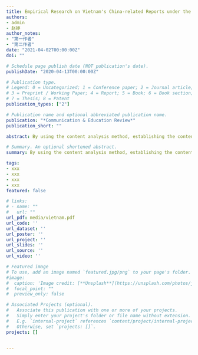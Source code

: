 ```yaml
---
title: Empirical Research on Vietnam's China-related Reports under the Background of the Belt and Road
authors:
- admin
- 赵婷
author_notes:
- "第一作者"
- "第二作者"
date: "2021-04-02T00:00:00Z"
doi: ""

# Schedule page publish date (NOT publication's date).
publishDate: "2020-04-13T00:00:00Z"

# Publication type.
# Legend: 0 = Uncategorized; 1 = Conference paper; 2 = Journal article;
# 3 = Preprint / Working Paper; 4 = Report; 5 = Book; 6 = Book section;
# 7 = Thesis; 8 = Patent
publication_types: ["2"]

# Publication name and optional abbreviated publication name.
publication: "*Communication & Education Review*"
publication_short: ""

abstract: By using the content analysis method, establishing the content-coding table of China-related reports on Vietnam’s mainstream media, and using data crawling, translation, analysis, and visualization as a means, the content of these reports is analyzed from four dimensions: length, theme, tendency, and text sentiment value. It is found that China-related reports on Vietnam's mainstream media show five characteristics: Vietnam's mainstream media focus on the economic theme. The reports are flat in the distribution of the theme. Neutral tendency reports are the mainstream. The reports commonly use the positive framework to report content. Positive reports are pretty short, and negative reports are much longer.

# Summary. An optional shortened abstract.
summary: By using the content analysis method, establishing the content-coding table of China-related reports on Vietnam’s mainstream media, and using data crawling, translation, analysis, and visualization as a means, the content of these reports is analyzed from four dimensions: length, theme, tendency, and text sentiment value. It is found that China-related reports on Vietnam's mainstream media show five characteristics: Vietnam's mainstream media focus on the economic theme. The reports are flat in the distribution of the theme. Neutral tendency reports are the mainstream. The reports commonly use the positive framework to report content. Positive reports are pretty short, and negative reports are much longer.

tags:
- xxx
- xxx
- xxx
- xxx
featured: false

# links:
# - name: ""
#   url: ""
url_pdf: media/vietnam.pdf
url_code: ''
url_dataset: ''
url_poster: ''
url_project: ''
url_slides: ''
url_source: ''
url_video: ''

# Featured image
# To use, add an image named `featured.jpg/png` to your page's folder. 
#image:
#  caption: 'Image credit: [**Unsplash**](https://unsplash.com/photos/jdD8gXaTZsc)'
#  focal_point: ""
#  preview_only: false

# Associated Projects (optional).
#   Associate this publication with one or more of your projects.
#   Simply enter your project's folder or file name without extension.
#   E.g. `internal-project` references `content/project/internal-project/index.md`.
#   Otherwise, set `projects: []`.
projects: []


---
```


